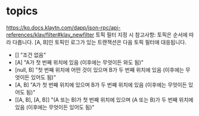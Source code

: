 


# topics
https://ko.docs.klaytn.com/dapp/json-rpc/api-references/klay/filter#klay_newfilter
토픽 필터 지정 시 참고사항: 토픽은 순서에 따라 다릅니다. [A, B]인 토픽인 로그가 있는 트랜잭션은 다음 토픽 필터에 대응됩니다.
* [] "조건 없음"
* [A] "A가 첫 번째 위치에 있음 (이후에는 무엇이든 와도 됨)"
* [null, B] "첫 번째 위치에 어떤 것이 있으며 B가 두 번째 위치에 있음 (이후에는 무엇이든 있어도 됨)"
* [A, B] "A가 첫 번째 위치에 있으며 B가 두 번째 위치에 있음 (이후에는 무엇이든 있어도 됨)"
* [[A, B], [A, B]] "(A 또는 B)가 첫 번째 위치에 있으며 (A 또는 B)가 두 번째 위치에 있음 (이후에는 무엇이든 있어도 됨)"


